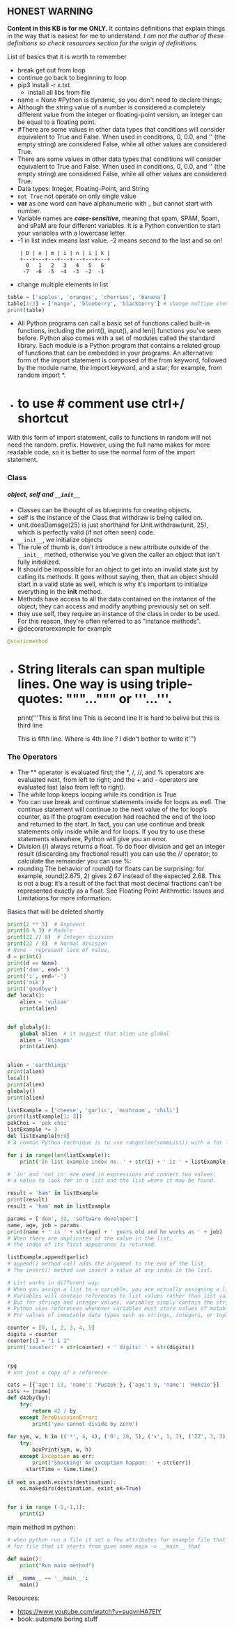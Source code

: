 ## **HONEST WARNING**
**Content in this KB is for me ONLY.**
It contains definitions that explain things in the way that is easiest for me to understand.
_I am not the author of these definitions so check resources section for the origin of definitions._ 


List of basics that it is worth to remember
* break get out from loop
* continue go back to beginning to loop
* pip3 install -r x.txt
  * install all libs from file
* name = None #Python is dynamic, so you don't need to declare things;
* Although the string value of a number is considered a completely different value from the integer or floating-point version, an integer can be equal to a floating point.
* #There are some values in other data types that conditions will consider equivalent to True and False. When used in conditions, 0, 0.0, and '' (the empty string) are considered False, while all other values are considered True.
* There are some values in other data types that conditions will consider equivalent to True and False. When used in conditions, 0, 0.0, and '' (the empty string) are considered False, while all other values are considered True.
* Data types: Integer, Floating-Point, and String
* ```not True```   not operate on only single value
* **var** as one word can have alphanumeric with _ but cannot start with number.
* Variable names are **_case-sensitive_**, meaning that spam, SPAM, Spam, and sPaM are four different variables. It is a Python convention to start your variables with a lowercase letter.
* -1 in list index means last value. -2 means second to the last and so on!
``` +---+---+---+---+---+---+---+
    | D | o | m | i | n | i | k |
    +---+---+---+---+---+---+---+
      0   1   2   3   4   5   6
     -7  -6  -5  -4  -3  -2  -1
```
* change multiple elements in list
```python
table = ['apples', 'oranges', 'cherries', 'banana']
table[1:3] = ['mango', 'blueberry', 'blackberry'] # change multipe elements in list
print(table)
```
* All Python programs can call a basic set of functions called built-in functions, including the print(), input(), and len() functions you’ve seen before. Python also comes with a set of modules called the standard library. Each module is a Python program that contains a related group of functions that can be embedded in your programs.
An alternative form of the import statement is composed of the from keyword, followed by the module name, the import keyword, and a star; for example, from random import *.
* # to use # comment use ctrl+/ shortcut

 With this form of import statement, calls to functions in random will not need the random. prefix. However, using the full name makes for more readable code, so it is better to use the normal form of the import statement.



### **Class**
#### _object, self and `__init__`_
* Classes can be thought of as blueprints for creating objects.
* self is the instance of the Class that withdraw is being called on.
* unit.doesDamage(25) is just shorthand for Unit.withdraw(unit, 25), which is perfectly valid (if not often seen) code.
* `__init__`, we initialize objects
* The rule of thumb is, don't introduce a new attribute outside of the `__init__` method, otherwise you've given the caller an object that isn't fully initialized. 
* It should be impossible for an object to get into an invalid state just by calling its methods. It goes without saying, then, that an object should start in a valid state as well, which is why it's important to initialize everything in the __init__ method.
*  Methods have access to all the data contained on the instance of the object; they can access and modify anything previously set on self. 
* they use self, they require an instance of the class in order to be used. For this reason, they're often referred to as "instance methods".
* @decoratorexample for example 
```python
@staticmethod
```
* # String literals can span multiple lines. One way is using triple-quotes: """...""" or '''...'''.
  
  print('''This is first line
  This is second line
  It is hard to belive but this is third line
  
  This is fifth line. Where is 4th line ? I didn't bother to write it''')

### The Operators

* The ** operator is evaluated first; the *, /, //, and % operators are evaluated next, from left to right; and the + and - operators are evaluated last (also from left to right).
* The while loop keeps looping while its condition is True
* You can use break and continue statements inside for loops as well. The continue statement will continue to the next value of the for loop’s counter, as if the program execution had reached the end of the loop and returned to the start. In fact, you can use continue and break statements only inside while and for loops. If you try to use these statements elsewhere, Python will give you an error.
* Division (/) always returns a float. To do floor division and get an integer result (discarding any fractional result) you can use the // operator; to calculate the remainder you can use %:
* rounding The behavior of round() for floats can be surprising: for example, round(2.675, 2) gives 2.67 instead of the expected 2.68. This is not a bug: it’s a result of the fact that most decimal fractions can’t be represented exactly as a float. See Floating Point Arithmetic: Issues and Limitations for more information.


Basics that will be deleted shortly    
```python
print(2 ** 3)  # Exponent
print(8 % 3) # Module
print(22 // 8)  # Integer division
print(22 / 8)  # Normal division
# None - represent lack of value,
d = print()
print(d == None)
print('dom', end='')
print('i', end='-')
print('nik')
print('goodbye')
def local():
    alien = 'vulcan'
    print(alien)


def globaly():
    global alien  # it suggest that alien use global
    alien = 'klingon'
    print(alien)


alien = 'earthlings'
print(alien)
local()
print(alien)
globaly()
print(alien)

listExample = ['cheese', 'garlic', 'mushroom', 'chili']
print(listExample[1: 3])
pakChoi = 'pak choi'
listExample *= 3
del listExample[6:9]
# A common Python technique is to use range(len(someList)) with a for loop to iterate over the indexes of a list.

for i in range(len(listExample)):
    print('In list example index no. ' + str(i) + ' is ' + listExample[i])

# 'in' and 'not in' are used in expressions and connect two values:
# a value to look for in a list and the list where it may be found.

result = 'ham' in listExample
print(result)
result = 'ham' not in listExample

params = ['dom', 32, 'software developer']
name, age, job = params
print(name + ' is ' + str(age) + ' years old and he works as ' + job)
# When there are duplicates of the value in the list,
# the index of its first appearance is returned.

listExample.append(garlic)
# append() method call adds the argument to the end of the list.
# The insert() method can insert a value at any index in the list.

# List works in different way.
# When you assign a list to a variable, you are actually assigning a list reference to the variable.
# Variables will contain references to list values rather than list values themselves.
# But for strings and integer values, variables simply contain the string or integer value.
# Python uses references whenever variables must store values of mutable data types, such as lists or dictionaries.
# For values of immutable data types such as strings, integers, or tuples, Python variables will store the value itself.

counter = [0, 1, 2, 3, 4, 5]
digits = counter
counter[1] = "1 1 1"
print('counter:' + str(counter) + ' digits: ' + str(digits))


rpg
# not just a copy of a reference.

cats = [{'age': 13, 'name': 'Puszek'}, {'age': 9, 'name': 'Reksio'}]
cats += [name]
def d42by(by):
    try:
        return 42 / by
    except ZeroDivisionError:
        print('you cannot divide by zero')
        
for sym, w, h in (('*', 4, 4), ('O', 20, 5), ('x', 1, 3), ('ZZ', 3, 3)):
    try:
        boxPrint(sym, w, h)
    except Exception as err:
        print('Shocking! An exception happen: ' + str(err))
      startTime = time.time()
      
if not os.path.exists(destination):
    os.makedirs(destination, exist_ok=True)


for i in range (-5,-1,1):
    print(i)
```


main method in python:
```python
# when python run a file it set a few attributes for example file that is run __name__ 
# for file that it starts from give name main -> __main__ that

def main():
    print("Run main method")
    
if __name__ == '__main__':
    main()

```


Resources:
* https://www.youtube.com/watch?v=sugvnHA7ElY
* book: automate boring stuff
